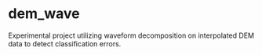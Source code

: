 # dem_wave
Experimental project utilizing waveform decomposition on interpolated DEM data to detect classification errors.
